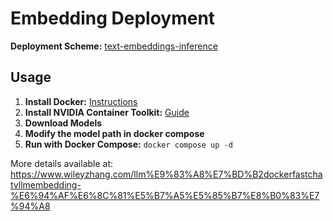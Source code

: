 # Embedding Deployment

**Deployment Scheme:** [text-embeddings-inference](https://github.com/huggingface/text-embeddings-inference)

## Usage
1. **Install Docker:** [Instructions](https://docs.docker.com/engine/install/ubuntu/)
2. **Install NVIDIA Container Toolkit:** [Guide](https://docs.nvidia.com/datacenter/cloud-native/container-toolkit/latest/install-guide.html)
3. **Download Models**
4. **Modify the model path in docker compose**
5. **Run with Docker Compose:** `docker compose up -d`

More details available at: <https://www.wileyzhang.com/llm%E9%83%A8%E7%BD%B2dockerfastchatvllmembedding-%E6%94%AF%E6%8C%81%E5%B7%A5%E5%85%B7%E8%B0%83%E7%94%A8>

